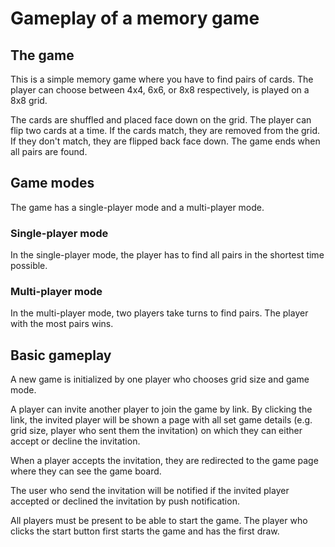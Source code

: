 # Gameplay of a memory game

## The game

This is a simple memory game where you have to find pairs of cards. The player can choose between 4x4, 6x6, or 8x8 respectively, is played on a 8x8 grid.

The cards are shuffled and placed face down on the grid. The player can flip two cards at a time. If the cards match, they are removed from the grid. If they don't match, they are flipped back face down. The game ends when all pairs are found.

## Game modes

The game has a single-player mode and a multi-player mode.

### Single-player mode

In the single-player mode, the player has to find all pairs in the shortest time possible.

### Multi-player mode

In the multi-player mode, two players take turns to find pairs. The player with the most pairs wins.

## Basic gameplay

A new game is initialized by one player who chooses grid size and game mode.

A player can invite another player to join the game by link. By clicking the link, the invited player will be shown a page with all set game details (e.g. grid size, player who sent them the invitation) on which they can either accept or decline the invitation.

When a player accepts the invitation, they are redirected to the game page where they can see the game board.

The user who send the invitation will be notified if the invited player accepted or declined the invitation by push notification.

All players must be present to be able to start the game. The player who clicks the start button first starts the game and has the first draw.

